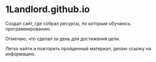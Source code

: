# 1Landlord.github.io

Создал сайт, где собрал ресурсы, по которым обучаюсь программированию.

Отмечаю, что сделал за день для достижения цели.

Легко найти и повторить пройденный материал, делаю ссылку на информацию.

